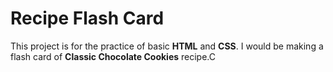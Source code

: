 # Recipe Flash Card
This project is for the practice of basic **HTML** and **CSS**. I would be making
a flash card of **Classic Chocolate Cookies** recipe.C
